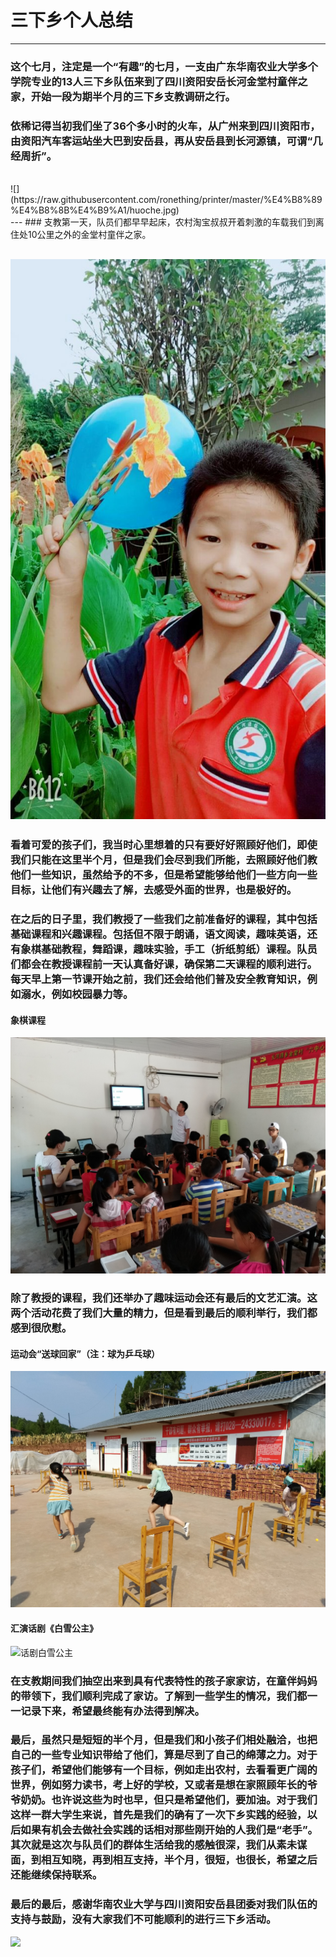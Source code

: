 # 三下乡个人总结
---
### 这个七月，注定是一个“有趣”的七月，一支由广东华南农业大学多个学院专业的13人三下乡队伍来到了四川资阳安岳长河金堂村童伴之家，开始一段为期半个月的三下乡支教调研之行。
### 依稀记得当初我们坐了36个多小时的火车，从广州来到四川资阳市，由资阳汽车客运站坐大巴到安岳县，再从安岳县到长河源镇，可谓“几经周折”。
<br>
![](https://raw.githubusercontent.com/ronething/printer/master/%E4%B8%89%E4%B8%8B%E4%B9%A1/huoche.jpg)
<br>
---
### 支教第一天，队员们都早早起床，农村淘宝叔叔开着刺激的车载我们到离住处10公里之外的金堂村童伴之家。

![](https://raw.githubusercontent.com/ronething/printer/master/%E4%B8%89%E4%B8%8B%E4%B9%A1/diansheng.jpg)
<br>
---
### 看着可爱的孩子们，我当时心里想着的只有要好好照顾好他们，即使我们只能在这里半个月，但是我们会尽到我们所能，去照顾好他们教他们一些知识，虽然给予的不多，但是希望能够给他们一些方向一些目标，让他们有兴趣去了解，去感受外面的世界，也是极好的。

### 在之后的日子里，我们教授了一些我们之前准备好的课程，其中包括基础课程和兴趣课程。包括但不限于朗诵，语文阅读，趣味英语，还有象棋基础教程，舞蹈课，趣味实验，手工（折纸剪纸）课程。队员们都会在教授课程前一天认真备好课，确保第二天课程的顺利进行。每天早上第一节课开始之前，我们还会给他们普及安全教育知识，例如溺水，例如校园暴力等。

#### 象棋课程
![象棋课程](https://raw.githubusercontent.com/ronething/printer/master/%E4%B8%89%E4%B8%8B%E4%B9%A1/IMG_282.jpg)

### 除了教授的课程，我们还举办了趣味运动会还有最后的文艺汇演。这两个活动花费了我们大量的精力，但是看到最后的顺利举行，我们都感到很欣慰。

#### 运动会“送球回家”（注：球为乒乓球）
![趣味运动会](https://raw.githubusercontent.com/ronething/printer/master/%E4%B8%89%E4%B8%8B%E4%B9%A1/IMG_087.jpg)

#### 汇演话剧《白雪公主》
![话剧白雪公主](https://raw.githubusercontent.com/ronething/printer/master/%E4%B8%89%E4%B8%8B%E4%B9%A1/IMG.jpg)

### 在支教期间我们抽空出来到具有代表特性的孩子家家访，在童伴妈妈的带领下，我们顺利完成了家访。了解到一些学生的情况，我们都一一记录下来，希望最终能有办法得到解决。

### 最后，虽然只是短短的半个月，但是我们和小孩子们相处融洽，也把自己的一些专业知识带给了他们，算是尽到了自己的绵薄之力。对于孩子们，希望他们能够有一个目标，例如走出农村，去看看更广阔的世界，例如努力读书，考上好的学校，又或者是想在家照顾年长的爷爷奶奶。也许说这些为时也早，但只是希望他们，要加油。对于我们这样一群大学生来说，首先是我们的确有了一次下乡实践的经验，以后如果有机会去做社会实践的话相对那些刚开始的人我们是“老手”。其次就是这次与队员们的群体生活给我的感触很深，我们从素未谋面，到相互知晓，再到相互支持，半个月，很短，也很长，希望之后还能继续保持联系。

### 最后的最后，感谢华南农业大学与四川资阳安岳县团委对我们队伍的支持与鼓励，没有大家我们不可能顺利的进行三下乡活动。

![](http://group.store.qq.com/qun/V11NodIJ0SWsqm/V3txADyHCuWclkZHXon/800?w5=854&h5=640&rf=viewer_421)